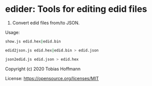 edider: Tools for editing edid files
====================================

1. Convert edid files from/to JSON.

Usage:
```sh
show.js edid.hex|edid.bin

edid2json.js edid.hex|edid.bin > edid.json

json2edid.js edid.json > edid.hex

```

Copyright (c) 2020 Tobias Hoffmann

License: https://opensource.org/licenses/MIT

